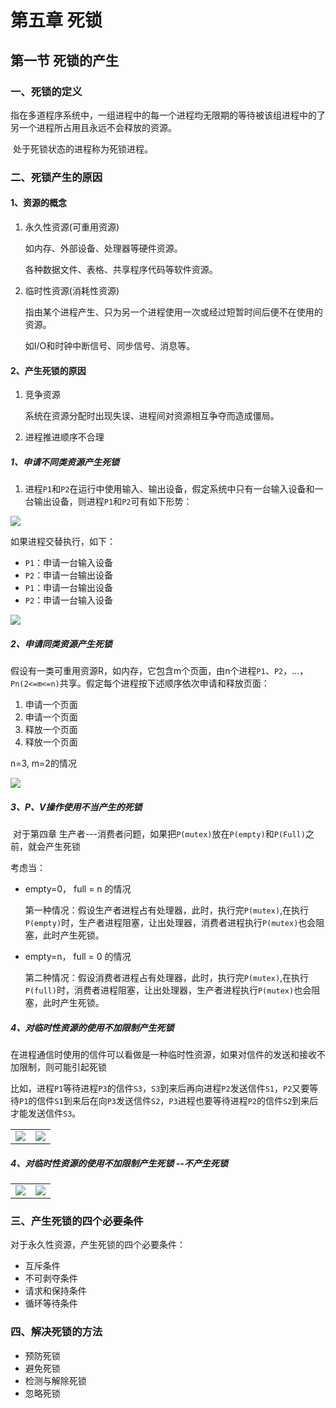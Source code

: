 # 第五章 死锁

## 第一节 死锁的产生

### 一、死锁的定义

​		指在多道程序系统中，一组进程中的每一个进程均无限期的等待被该组进程中的了另一个进程所占用且永远不会释放的资源。

​		处于死锁状态的进程称为死锁进程。

### 二、死锁产生的原因

#### 1、资源的概念

1. 永久性资源(可重用资源)

   如内存、外部设备、处理器等硬件资源。

   各种数据文件、表格、共享程序代码等软件资源。

2. 临时性资源(消耗性资源)

   指由某个进程产生、只为另一个进程使用一次或经过短暂时间后便不在使用的资源。

   如I/O和时钟中断信号、同步信号、消息等。

#### 2、产生死锁的原因

1. 竞争资源

   系统在资源分配时出现失误、进程间对资源相互争夺而造成僵局。

2. 进程推进顺序不合理

#####  1、申请不同类资源产生死锁

1. 进程`P1`和`P2`在运行中使用输入、输出设备，假定系统中只有一台输入设备和一台输出设备，则进程`P1`和`P2`可有如下形势：

![](F:\自考\操作系统\img\2020-05-19_162528.jpg)

如果进程交替执行，如下：

* `P1`：申请一台输入设备
* `P2`：申请一台输出设备
* `P1`：申请一台输出设备
* `P2`：申请一台输入设备

![](F:\自考\操作系统\img\2020-05-19_162836.jpg)

##### 2、申请同类资源产生死锁

假设有一类可重用资源R，如内存，它包含m个页面，由n个进程`P1`、`P2`，...，`Pn(2<=m<=n)`共享。假定每个进程按下述顺序依次申请和释放页面：

1. 申请一个页面
2. 申请一个页面
3. 释放一个页面
4. 释放一个页面

n=3, m=2的情况

![](F:\自考\操作系统\img\2020-05-19_163640.jpg)

##### 3、P、V操作使用不当产生的死锁

​		对于第四章 生产者---消费者问题，如果把`P(mutex)`放在`P(empty)`和`P(Full)`之前，就会产生死锁

考虑当：

* empty=0， full = n 的情况

  第一种情况：假设生产者进程占有处理器，此时，执行完`P(mutex)`,在执行`P(empty)`时，生产者进程阻塞，让出处理器，消费者进程执行`P(mutex)`也会阻塞，此时产生死锁。

* empty=n， full = 0 的情况

  第二种情况：假设消费者进程占有处理器，此时，执行完`P(mutex)`,在执行`P(full)`时，消费者进程阻塞，让出处理器，生产者进程执行`P(mutex)`也会阻塞，此时产生死锁。

##### 4、对临时性资源的使用不加限制产生死锁

​		在进程通信时使用的信件可以看做是一种临时性资源，如果对信件的发送和接收不加限制，则可能引起死锁

​		比如，进程`P1`等待进程`P3`的信件`S3`，`S3`到来后再向进程`P2`发送信件`S1`，`P2`又要等待`P1`的信件`S1`到来后在向`P3`发送信件`S2`，`P3`进程也要等待进程`P2`的信件`S2`到来后才能发送信件`S3`。

|                                                 |                                                 |
| ----------------------------------------------- | ----------------------------------------------- |
| ![](F:\自考\操作系统\img\2020-05-19_170628.jpg) | ![](F:\自考\操作系统\img\2020-05-19_171000.jpg) |

##### 4、对临时性资源的使用不加限制产生死锁 --不产生死锁

|                                                 |                                                 |
| ----------------------------------------------- | ----------------------------------------------- |
| ![](F:\自考\操作系统\img\2020-05-19_171232.jpg) | ![](F:\自考\操作系统\img\2020-05-19_171000.jpg) |

### 三、产生死锁的四个必要条件

对于永久性资源，产生死锁的四个必要条件：

- 互斥条件
- 不可剥夺条件
- 请求和保持条件
- 循环等待条件

### 四、解决死锁的方法

- 预防死锁
- 避免死锁
- 检测与解除死锁
- 忽略死锁